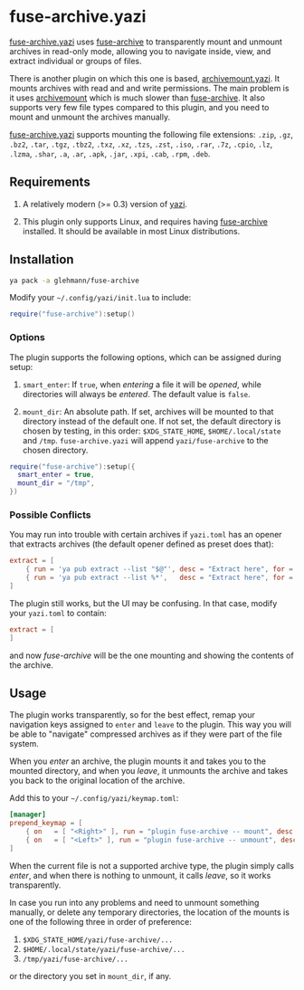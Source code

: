 # fuse-archive.yazi

[fuse-archive.yazi](https://github.com/glehmann/fuse-archive.yazi)
uses [fuse-archive](https://github.com/google/fuse-archive) to
transparently mount and unmount archives in read-only mode, allowing you to
navigate inside, view, and extract individual or groups of files.

There is another plugin on which this one is based,
[archivemount.yazi](https://github.com/AnirudhG07/archivemount.yazi). It
mounts archives with read and and write permissions. The main problem is it uses
[archivemount](https://github.com/cybernoid/archivemount) which is much slower
than [fuse-archive](https://github.com/google/fuse-archive).
It also supports very few file types compared to this plugin, and you need to
mount and unmount the archives manually.

[fuse-archive.yazi](https://github.com/glehmann/fuse-archive.yazi) supports
mounting the following file extensions: `.zip`, `.gz`, `.bz2`, `.tar`, `.tgz`,
`.tbz2`, `.txz`, `.xz`, `.tzs`, `.zst`, `.iso`, `.rar`, `.7z`, `.cpio`, `.lz`,
`.lzma`, `.shar`, `.a`, `.ar`, `.apk`, `.jar`, `.xpi`, `.cab`, `.rpm`, `.deb`.

## Requirements

1. A relatively modern (>= 0.3) version of
[yazi](https://github.com/sxyazi/yazi).

2. This plugin only supports Linux, and requires having
[fuse-archive](https://github.com/google/fuse-archive) installed. It should be
available in most Linux distributions.

## Installation

```sh
ya pack -a glehmann/fuse-archive
```

Modify your `~/.config/yazi/init.lua` to include:

``` lua
require("fuse-archive"):setup()
```

### Options

The plugin supports the following options, which can be assigned during setup:

1. `smart_enter`: If `true`, when *entering* a file it will be *opened*, while
directories will always be *entered*. The default value is `false`.

2. `mount_dir`: An absolute path. If set, archives will be mounted to that
directory instead of the default one. If not set, the default directory is
chosen by testing, in this order: `$XDG_STATE_HOME`, `$HOME/.local/state`
and `/tmp`. `fuse-archive.yazi` will append `yazi/fuse-archive` to the chosen
directory.

``` lua
require("fuse-archive"):setup({
  smart_enter = true,
  mount_dir = "/tmp",
})
```

### Possible Conflicts

You may run into trouble with certain archives if `yazi.toml` has an opener
that extracts archives (the default opener defined as preset does that):

``` toml
extract = [
	{ run = 'ya pub extract --list "$@"', desc = "Extract here", for = "unix" },
	{ run = 'ya pub extract --list %*',   desc = "Extract here", for = "windows" },
]
```

The plugin still works, but the UI may be confusing.
In that case, modify your `yazi.toml` to contain:

``` toml
extract = [
]
```

and now *fuse-archive* will be the one mounting and showing the contents of the
archive.

## Usage

The plugin works transparently, so for the best effect, remap your navigation
keys assigned to `enter` and `leave` to the plugin. This way you will be able
to "navigate" compressed archives as if they were part of the file system.

When you *enter* an archive, the plugin mounts it and takes you to the mounted
directory, and when you *leave*, it unmounts the archive and takes you back to
the original location of the archive.

Add this to your `~/.config/yazi/keymap.toml`:

``` toml
[manager]
prepend_keymap = [
    { on   = [ "<Right>" ], run = "plugin fuse-archive -- mount", desc = "Enter or Mount selected archive" },
    { on   = [ "<Left>" ], run = "plugin fuse-archive -- unmount", desc = "Leave or Unmount selected archive" },
]
```

When the current file is not a supported archive type, the plugin simply calls
*enter*, and when there is nothing to unmount, it calls *leave*, so it works
transparently.

In case you run into any problems and need to unmount something manually, or
delete any temporary directories, the location of the mounts is one of the
following three in order of preference:

1. `$XDG_STATE_HOME/yazi/fuse-archive/...`
2. `$HOME/.local/state/yazi/fuse-archive/...`
3. `/tmp/yazi/fuse-archive/...`

or the directory you set in `mount_dir`, if any.
